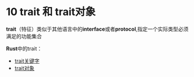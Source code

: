 # 10 trait 和 trait对象

**trait**（特征）类似于其他语言中的**interface**或者**protocol**,指定一个实际类型必须满足的功能集合

**Rust**中的trait：

* [trait关键字](10-01-trait.md)
* [trait对象](10-02-trait-object.md)
